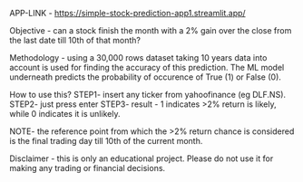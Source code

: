 APP-LINK - https://simple-stock-prediction-app1.streamlit.app/

Objective - can a stock finish the month with a 2% gain over the close from the last date till 10th of that month?

Methodology - using a 30,000 rows dataset taking 10 years data into account is used for finding the accuracy of this prediction. The ML model underneath predicts the probability of occurence of True (1) or False (0).

How to use this?
STEP1- insert any ticker from yahoofinance (eg DLF.NS).
STEP2- just press enter
STEP3- result - 1 indicates >2% return is likely, while 0 indicates it is unlikely.

NOTE- the reference point from which the >2% return chance is considered is the final trading day till 10th of the current month.

Disclaimer - this is only an educational project. Please do not use it for making any trading or financial decisions.
